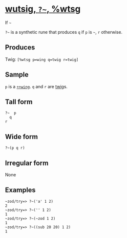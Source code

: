 [wutsig, `?~`, %wtsg](#wtsg)
============================

If `~`

`?~` is a synthetic rune that produces `q` if `p` is `~`, `r` otherwise.

Produces
--------

Twig: `[%wtsg p=wing q=twig r=twig]`

Sample
------

`p` is a [`++wing`](). `q` and `r` are [twig]()s.

Tall form
---------

    ?~  p
      q
    r

Wide form
---------

    ?~(p q r)

Irregular form
--------------

None

Examples
--------

    ~zod/try=> ?~('a' 1 2)
    2
    ~zod/try=> ?~('' 1 2)
    1
    ~zod/try=> ?~(~zod 1 2)
    1
    ~zod/try=> ?~((sub 20 20) 1 2)
    1
